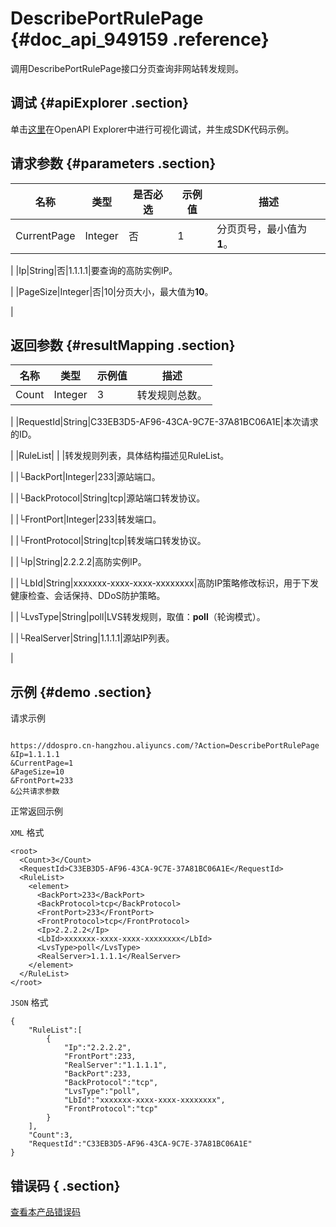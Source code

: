 # DescribePortRulePage {#doc_api_949159 .reference}

调用DescribePortRulePage接口分页查询非网站转发规则。

## 调试 {#apiExplorer .section}

单击[这里](https://api.aliyun.com/#product=DDoSPro&api=DescribePortRulePage)在OpenAPI Explorer中进行可视化调试，并生成SDK代码示例。

## 请求参数 {#parameters .section}

|名称|类型|是否必选|示例值|描述|
|--|--|----|---|--|
|CurrentPage|Integer|否|1|分页页号，最小值为**1**。

 |
|Ip|String|否|1.1.1.1|要查询的高防实例IP。

 |
|PageSize|Integer|否|10|分页大小，最大值为**10**。

 |

## 返回参数 {#resultMapping .section}

|名称|类型|示例值|描述|
|--|--|---|--|
|Count|Integer|3|转发规则总数。

 |
|RequestId|String|C33EB3D5-AF96-43CA-9C7E-37A81BC06A1E|本次请求的ID。

 |
|RuleList| | |转发规则列表，具体结构描述见RuleList。

 |
|└BackPort|Integer|233|源站端口。

 |
|└BackProtocol|String|tcp|源站端口转发协议。

 |
|└FrontPort|Integer|233|转发端口。

 |
|└FrontProtocol|String|tcp|转发端口转发协议。

 |
|└Ip|String|2.2.2.2|高防实例IP。

 |
|└LbId|String|xxxxxxx-xxxx-xxxx-xxxxxxxx|高防IP策略修改标识，用于下发健康检查、会话保持、DDoS防护策略。

 |
|└LvsType|String|poll|LVS转发规则，取值：**poll**（轮询模式）。

 |
|└RealServer|String|1.1.1.1|源站IP列表。

 |

## 示例 {#demo .section}

请求示例

``` {#request_demo}

https://ddospro.cn-hangzhou.aliyuncs.com/?Action=DescribePortRulePage
&Ip=1.1.1.1
&CurrentPage=1
&PageSize=10
&FrontPort=233
&公共请求参数

```

正常返回示例

`XML` 格式

``` {#xml_return_success_demo}
<root>
  <Count>3</Count>
  <RequestId>C33EB3D5-AF96-43CA-9C7E-37A81BC06A1E</RequestId>
  <RuleList>
    <element>
      <BackPort>233</BackPort>
      <BackProtocol>tcp</BackProtocol>
      <FrontPort>233</FrontPort>
      <FrontProtocol>tcp</FrontProtocol>
      <Ip>2.2.2.2</Ip>
      <LbId>xxxxxxx-xxxx-xxxx-xxxxxxxx</LbId>
      <LvsType>poll</LvsType>
      <RealServer>1.1.1.1</RealServer>
    </element>
  </RuleList>
</root>

```

`JSON` 格式

``` {#json_return_success_demo}
{
	"RuleList":[
		{
			"Ip":"2.2.2.2",
			"FrontPort":233,
			"RealServer":"1.1.1.1",
			"BackPort":233,
			"BackProtocol":"tcp",
			"LvsType":"poll",
			"LbId":"xxxxxxx-xxxx-xxxx-xxxxxxxx",
			"FrontProtocol":"tcp"
		}
	],
	"Count":3,
	"RequestId":"C33EB3D5-AF96-43CA-9C7E-37A81BC06A1E"
}
```

## 错误码 { .section}

[查看本产品错误码](https://error-center.aliyun.com/status/product/DDoSPro)

